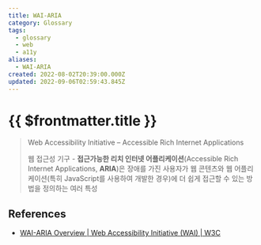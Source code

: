 ```yaml
---
title: WAI-ARIA
category: Glossary
tags:
  - glossary
  - web
  - a11y
aliases:
  - WAI-ARIA
created: 2022-08-02T20:39:00.000Z
updated: 2022-09-06T02:59:43.845Z
---
```


# {{ $frontmatter.title }}

> Web Accessibility Initiative – Accessible Rich Internet Applications
>
> 웹 접근성 기구 - **접근가능한 리치 인터넷 어플리케이션**(Accessible Rich Internet Applications, **ARIA**)은 장애를 가진 사용자가 웹 콘텐츠와 웹 어플리케이션(특히 JavaScript를 사용하여 개발한 경우)에 더 쉽게 접근할 수 있는 방법을 정의하는 여러 특성

## References

- [WAI-ARIA Overview | Web Accessibility Initiative (WAI) | W3C](https://www.w3.org/WAI/standards-guidelines/aria/)
